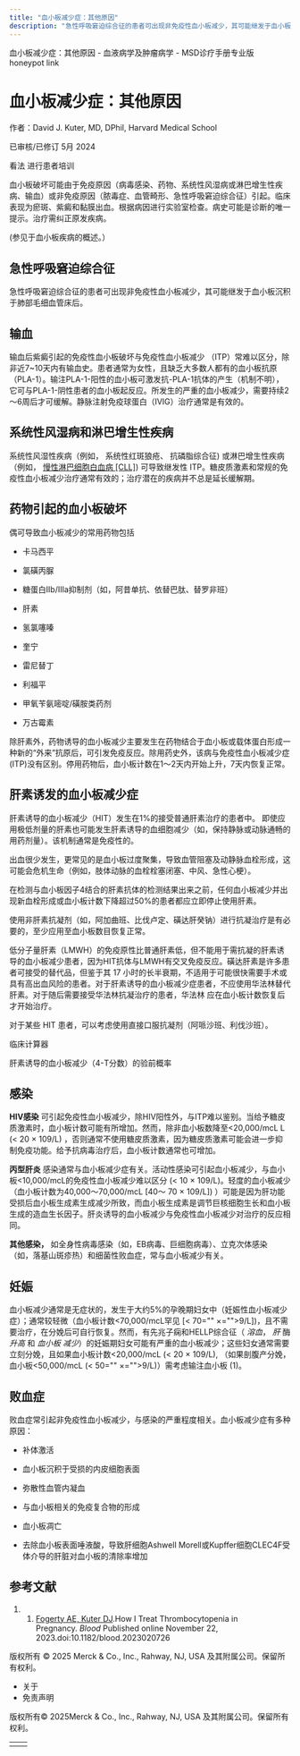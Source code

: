 ```yaml
---
title: "血小板减少症：其他原因"
description: "急性呼吸窘迫综合征的患者可出现非免疫性血小板减少，其可能继发于血小板沉积于肺部毛细血管床后。"
---
```


﻿血小板减少症：其他原因 \- 血液病学及肿瘤病学 \- MSD诊疗手册专业版 honeypot link

# 血小板减少症：其他原因

作者：David J. Kuter, MD, DPhil, Harvard Medical School

已审核/已修订 5月 2024

看法 进行患者培训

血小板破坏可能由于免疫原因（病毒感染、药物、系统性风湿病或淋巴增生性疾病、输血）或非免疫原因（脓毒症、血管畸形、急性呼吸窘迫综合征）引起。临床表现为瘀斑、紫癜和黏膜出血。根据病因进行实验室检查。病史可能是诊断的唯一提示。治疗需纠正原发疾病。

(参见于血小板疾病的概述。）

## 急性呼吸窘迫综合征

急性呼吸窘迫综合征的患者可出现非免疫性血小板减少，其可能继发于血小板沉积于肺部毛细血管床后。

## 输血

输血后紫癜引起的免疫性血小板破坏与免疫性血小板减少 （ITP）常难以区分，除非近7~10天内有输血史。患者通常为女性，且缺乏大多数人都有的血小板抗原（PLA-1）。输注PLA-1-阳性的血小板可激发抗-PLA-1抗体的产生（机制不明），它可与PLA-1-阴性患者的血小板起反应。所发生的严重的血小板减少，需要持续2～6周后才可缓解。静脉注射免疫球蛋白（IVIG）治疗通常是有效的。

## 系统性风湿病和淋巴增生性疾病

系统性风湿性疾病（例如， 系统性红斑狼疮、 抗磷脂综合征) 或淋巴增生性疾病（例如， [慢性淋巴细胞白血病 \[CLL\]](./{FD419EE0-10BD-4027-A660-C8F8F28AE449}.html)) 可导致继发性 ITP。糖皮质激素和常规的免疫性血小板减少治疗通常有效的；治疗潜在的疾病并不总是延长缓解期。

## 药物引起的血小板破坏

偶可导致血小板减少的常用药物包括

- 卡马西平

- 氯磺丙脲

- 糖蛋白Ⅱb/Ⅲa抑制剂（如，阿昔单抗、依替巴肽、替罗非班）

- 肝素

- 氢氯噻嗪

- 奎宁

- 雷尼替丁

- 利福平

- 甲氧苄氨嘧啶/磺胺类药剂

- 万古霉素


除肝素外，药物诱导的血小板减少主要发生在药物结合于血小板或载体蛋白形成一种新的“外来”抗原后，可引发免疫反应。除用药史外，该病与免疫性血小板减少症 (ITP)没有区别。停用药物后，血小板计数在1～2天内开始上升，7天内恢复正常。

## 肝素诱发的血小板减少症

肝素诱导的血小板减少（HIT）发生在1%的接受普通肝素治疗的患者中。 即使应用极低剂量的肝素也可能发生肝素诱导的血细胞减少（如，保持静脉或动脉通畅的用药剂量）。该机制通常是免疫性的。

出血很少发生，更常见的是血小板过度聚集，导致血管阻塞及动静脉血栓形成，这可能会危机生命（例如，肢体动脉的血栓栓塞闭塞、中风、急性心梗）。

在检测与血小板因子4结合的肝素抗体的检测结果出来之前，任何血小板减少并出现新血栓形成或血小板计数下降超过50%的患者都应立即停止使用肝素。

使用非肝素抗凝剂（如，阿加曲班、比伐卢定、磺达肝癸钠）进行抗凝治疗是有必要的，至少应用至血小板数目恢复正常。

低分子量肝素（LMWH）的免疫原性比普通肝素低，但不能用于需抗凝的肝素诱导的血小板减少患者，因为HIT抗体与LMWH有交叉免疫反应。磺达肝素是许多患者可接受的替代品，但鉴于其 17 小时的长半衰期，不适用于可能很快需要手术或具有高出血风险的患者。对于肝素诱导的血小板减少症患者，不应使用华法林替代肝素。对于随后需要接受华法林抗凝治疗的患者，华法林 应在血小板计数恢复后才开始治疗。

对于某些 HIT 患者，可以考虑使用直接口服抗凝剂（阿哌沙班、利伐沙班）。

临床计算器

肝素诱导的血小板减少（4-T分数）的验前概率



## 感染

**HIV感染** 可引起免疫性血小板减少，除HIV阳性外，与ITP难以鉴别。当给予糖皮质激素时，血小板计数可能有所增加。然而，除非血小板数降至<20,000/mcL L (< 20 × 109/L) ，否则通常不使用糖皮质激素，因为糖皮质激素可能会进一步抑制免疫功能。给予抗病毒治疗后，血小板计数通常也可增加。

**丙型肝炎** 感染通常与血小板减少症有关。活动性感染可引起血小板减少，与血小板<10,000/mcL的免疫性血小板减少难以区分 (< 10 × 109/L)。轻度的血小板减少（血小板计数为40,000～70,000/mcL \[40～ 70 × 109/L\]) ）可能是因为肝功能受损后血小板生成素生成减少所致，而血小板生成素是调节巨核细胞生长和血小板生成的造血生长因子。肝炎诱导的血小板减少与免疫性血小板减少对治疗的反应相同。

**其他感染，** 如全身性病毒感染（如，EB病毒、巨细胞病毒）、立克次体感染（如，落基山斑疹热）和细菌性败血症，常与血小板减少有关。

## 妊娠

血小板减少通常是无症状的，发生于大约5%的孕晚期妇女中（妊娠性血小板减少症）；通常较轻微（血小板计数<70,000/mcL罕见 \[< 70="" ×="">9/L\])，且不需要治疗，在分娩后可自行恢复。然而，有先兆子痫和HELLP综合征（ _溶血_， _肝_ 酶 _升高_ 和 _血小板_ _减少_）的妊娠期妇女可能有严重的血小板减少；这些妇女通常需要立刻分娩，且如果血小板计数<20,000/mcL (< 20 × 109/L), （如果剖腹产分娩，血小板<50,000/mcL (< 50="" ×="">9/L)）需考虑输注血小板 (1)。

## 败血症

败血症常引起非免疫性血小板减少，与感染的严重程度相关。血小板减少症有多种原因：

- 补体激活

- 血小板沉积于受损的内皮细胞表面

- 弥散性血管内凝血

- 与血小板相关的免疫复合物的形成

- 血小板凋亡

- 去除血小板表面唾液酸，导致肝细胞Ashwell Morell或Kupffer细胞CLEC4F受体介导的肝脏对血小板的清除率增加


## 参考文献

1. 1. [Fogerty AE, Kuter DJ](https://pubmed.ncbi.nlm.nih.gov/37992219/).How I Treat Thrombocytopenia in Pregnancy. _Blood_ Published online November 22, 2023.doi:10.1182/blood.2023020726




版权所有 © 2025
Merck & Co., Inc., Rahway, NJ, USA 及其附属公司。保留所有权利。

- 关于
- 免责声明

版权所有© 2025Merck & Co., Inc., Rahway, NJ, USA 及其附属公司。保留所有权利。

|     |     |
| --- | --- |
|  |  |